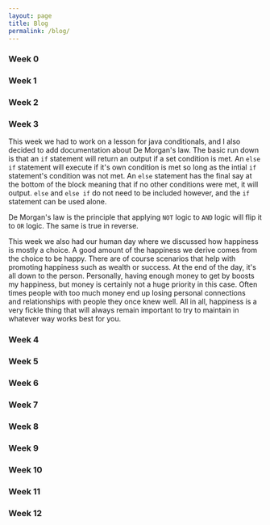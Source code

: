 ```yaml
---
layout: page
title: Blog
permalink: /blog/
---
```


### Week 0

### Week 1

### Week 2

### Week 3

This week we had to work on a lesson for java conditionals, and I also decided to add documentation about De Morgan's law. The basic run down is that an ```if``` 
statement will return an output if a set condition is met. An ```else if``` statement will execute if it's own condition is met so long as the 
intial ```if``` statement's condition was not met. An ```else``` statement has the final say at the bottom of the block meaning that if no other conditions were met,
it will output. ```else``` and ```else if``` do not need to be included however, and the ```if``` statement can be used alone.

De Morgan's law is the principle that applying ```NOT``` logic to ```AND``` logic will flip it to ```OR``` logic. The same is true in reverse.

This week we also had our human day where we discussed how happiness is mostly a choice. A good amount of the happiness we derive comes from the choice to be happy. 
There are of course scenarios that help with promoting happiness such as wealth or success. At the end of the day, it's all down to the person. Personally, having enough
money to get by boosts my happiness, but money is certainly not a huge priority in this case. Often times people with too much money end up losing personal connections  
and relationships with people they once knew well. All in all, happiness is a very fickle thing that will always remain important to try to maintain in whatever way
works best for you.

### Week 4

### Week 5

### Week 6

### Week 7

### Week 8

### Week 9

### Week 10

### Week 11

### Week 12
